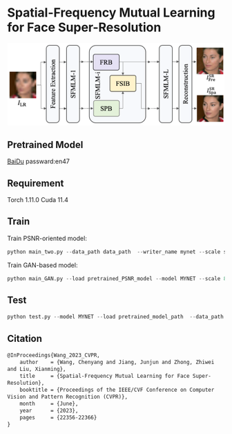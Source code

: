 # Spatial-Frequency Mutual Learning for Face Super-Resolution
![image](https://github.com/wcy-cs/SFMNet/blob/main/network.png)

## Pretrained Model
 [BaiDu]( https://pan.baidu.com/s/123BQyzubi4C5eDVA87ucDw) passward:en47
## Requirement
Torch 1.11.0 Cuda 11.4 
## Train 
Train PSNR-oriented model:
```Python
python main_two.py --data_path data_path  --writer_name mynet --scale scale --model MYNET
```
Train GAN-based model:
```Python
python main_GAN.py --load pretrained_PSNR_model --model MYNET --scale 8 --data_path data_path  --writer_name mynetgan
```
## Test
```Python
python test.py --model MYNET --load pretrained_model_path  --data_path data_path --save_name name
```
## Citation 
```
@InProceedings{Wang_2023_CVPR,
    author    = {Wang, Chenyang and Jiang, Junjun and Zhong, Zhiwei and Liu, Xianming},
    title     = {Spatial-Frequency Mutual Learning for Face Super-Resolution},
    booktitle = {Proceedings of the IEEE/CVF Conference on Computer Vision and Pattern Recognition (CVPR)},
    month     = {June},
    year      = {2023},
    pages     = {22356-22366}
}
```
